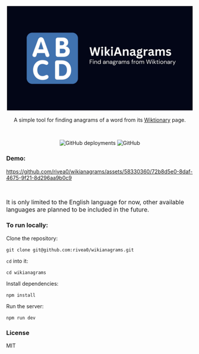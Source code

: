 <div align="center">
  <img src="./public/img/wikianagrams-og.jpg" alt="Wikianagrams" width="500" />
  <br>
  <p>A simple tool for finding anagrams of a word from its <a href="https://en.wiktionary.org/wiki/Wiktionary:Main_Page">Wiktionary</a> page.</p>
  <br>

![GitHub deployments](https://img.shields.io/github/deployments/rivea0/wikianagrams/production?logo=vercel&logoColor=white&label=vercel&labelColor=5b5b5b&color=3faf44)
![GitHub](https://img.shields.io/github/license/rivea0/wikianagrams?color=3f72af)
</div>


### Demo:


https://github.com/rivea0/wikianagrams/assets/58330360/72b8d5e0-8daf-4675-9f21-8d296aa9b0c9


<br>

<p style="font-size: 16px;">It is only limited to the English language for now, other available languages are planned to be included in the future.</p>

### To run locally:

Clone the repository:

```console
git clone git@github.com:rivea0/wikianagrams.git
```

`cd` into it:

```console
cd wikianagrams
```

Install dependencies:

```console
npm install
```

Run the server:

```console
npm run dev
```

### License
MIT
